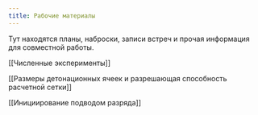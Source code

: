 ```yaml
---
title: Рабочие материалы
---
```

Тут находятся планы, наброски, записи встреч и прочая информация для совместной работы.

[[Численные эксперименты]]

[[Размеры детонационных ячеек и разрешающая способность расчетной сетки]]

[[Инициирование подводом разряда]]